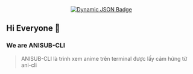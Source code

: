 <div align = center>
    <a href="https://discord.gg/AYbJ9MJez7">
<img alt="Dynamic JSON Badge" src="https://i.pinimg.com/736x/07/9d/5f/079d5fb88985798fe0f88d1731c1fa6d.jpg">
    </a>
</div>

## Hi Everyone 👋
### We are ANISUB-CLI
> ANISUB-CLI là trình xem anime trên terminal được lấy cảm hứng từ ani-cli

